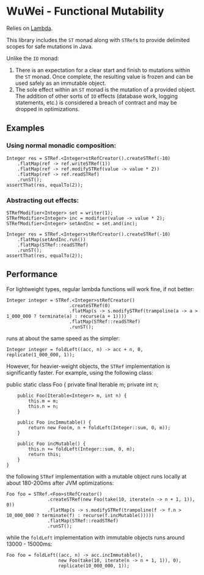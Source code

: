 # WuWei - Functional Mutability

Relies on [Lambda](https://github.com/palatable/lambda/).

This library includes the `ST` monad along with `STRef`s to provide delimited scopes for safe mutations in Java.

Unlike the `IO` monad:
1. There is an expectation for a clear start and finish to mutations within the `ST` monad. Once complete, the resulting
   value is frozen and can be used safely as an immutable object.
2. The sole effect within an `ST` monad is the mutation of a provided object. The addition of other sorts of `IO` effects (database work,
   logging statements, etc.) is considered a breach of contract and may be dropped in optimizations.

## Examples 

### Using normal monadic composition:

    Integer res = STRef.<Integer>stRefCreator().createSTRef(-10)
        .flatMap(ref -> ref.writeSTRef(1))
        .flatMap(ref -> ref.modifySTRef(value -> value * 2))
        .flatMap(ref -> ref.readSTRef)
        .runST();
    assertThat(res, equalTo(2));

### Abstracting out effects:

    STRefModifier<Integer> set = writer(1);
    STRefModifier<Integer> inc = modifier(value -> value * 2);
    STRefModifier<Integer> setAndInc = set.and(inc);

    Integer res = STRef.<Integer>stRefCreator().createSTRef(-10)
        .flatMap(setAndInc.run())
        .flatMap(STRef::readSTRef)
        .runST();
    assertThat(res, equalTo(2));

## Performance

For lightweight types, regular lambda functions will work fine, if not better:

    Integer integer = STRef.<Integer>stRefCreator()
                           .createSTRef(0)
                           .flatMap(s -> s.modifySTRef(trampoline(a -> a > 1_000_000 ? terminate(a) : recurse(a + 1))))
                           .flatMap(STRef::readSTRef)
                           .runST();

runs at about the same speed as the simpler:

    Integer integer = foldLeft((acc, n) -> acc + n, 0, replicate(1_000_000, 1));

However, for heavier-weight objects, the `STRef` implementation is significantly faster. For example, using the
following class:

   public static class Foo {
        private final Iterable<Integer> m;
        private int n;

        public Foo(Iterable<Integer> m, int n) {
            this.m = m;
            this.n = n;
        }

        public Foo incImmutable() {
            return new Foo(m, n + foldLeft(Integer::sum, 0, m));
        }

        public Foo incMutable() {
            this.n += foldLeft(Integer::sum, 0, m);
            return this;
        }
    }

the following `STRef` implementation with a mutable object runs locally at about 180-200ms after JVM optimizations:

    Foo foo = STRef.<Foo>stRefCreator()
                   .createSTRef(new Foo(take(10, iterate(n -> n + 1, 1)), 0))
                   .flatMap(s -> s.modifySTRef(trampoline(f -> f.n > 10_000_000 ? terminate(f) : recurse(f.incMutable()))))
                   .flatMap(STRef::readSTRef)
                   .runST();

while the `foldLeft` implementation with immutable objects runs around 13000 - 15000ms:

    Foo foo = foldLeft((acc, n) -> acc.incImmutable(), 
                       new Foo(take(10, iterate(n -> n + 1, 1)), 0),
                       replicate(10_000_000, 1));

